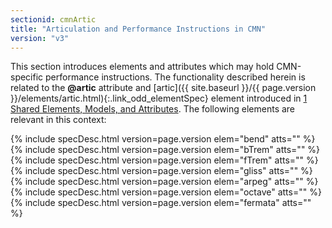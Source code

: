 ```yaml
---
sectionid: cmnArtic
title: "Articulation and Performance Instructions in CMN"
version: "v3"
---
```




This section introduces elements and attributes which may hold CMN-specific performance
instructions. The functionality described herein is related to the **@artic**
attribute and [artic]({{ site.baseurl }}/{{ page.version }}/elements/artic.html){:.link_odd_elementSpec} element introduced in <a class="link_ptr" title="Shared Elements, Models, and Attributes" href="{{ site.baseurl }}/{{ page.version }}/guidelines/shared.html">1 Shared Elements, Models, and Attributes</a>. The
following elements are relevant in this context:



{% include specDesc.html version=page.version elem="bend" atts="" %}
{% include specDesc.html version=page.version elem="bTrem" atts="" %}
{% include specDesc.html version=page.version elem="fTrem" atts="" %}
{% include specDesc.html version=page.version elem="gliss" atts="" %}
{% include specDesc.html version=page.version elem="arpeg" atts="" %}
{% include specDesc.html version=page.version elem="octave" atts="" %}
{% include specDesc.html version=page.version elem="fermata" atts="" %}








